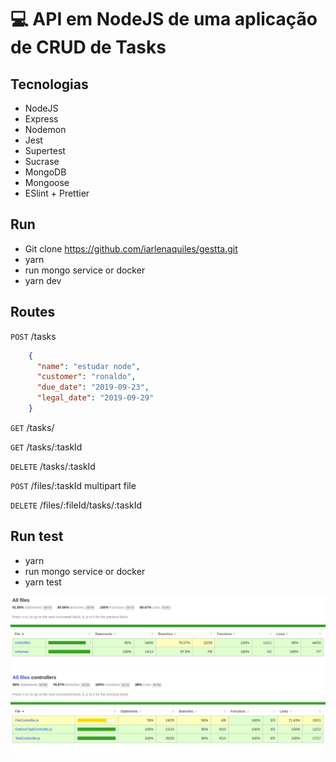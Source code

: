 # :computer: API em NodeJS de uma aplicação de CRUD de Tasks 


## Tecnologias

 - NodeJS
 - Express
 - Nodemon
 - Jest
 - Supertest
 - Sucrase
 - MongoDB
 - Mongoose
 - ESlint + Prettier
 
 
## Run
 - Git clone https://github.com/iarlenaquiles/gestta.git
 - yarn
 - run mongo service or docker
 - yarn dev
 
## Routes
`POST` /tasks
```json
    {
      "name": "estudar node",
      "customer": "ronaldo",
      "due_date": "2019-09-23",
      "legal_date": "2019-09-29"
    }
```

`GET` /tasks/

`GET` /tasks/:taskId

`DELETE` /tasks/:taskId

`POST` /files/:taskId
  multipart file
 
`DELETE` /files/:fileId/tasks/:taskId


## Run test
  - yarn
  - run mongo service or docker
  - yarn test
  
 ![Cena 01](image1.png)
 ![Cena 01](image2.png)
